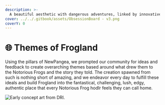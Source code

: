 ```yaml
---
description: >-
  A beautiful aesthetic with dangerous adventures, linked by innovative tech and tokenomics.
cover: ../../.gitbook/assets/ObsessionBoard - v3.png
coverY: 0
---
```


# 🌐 Themes of Frogland

Using the pillars of NewPangea, we prompted our community for ideas and feedback to create overarching themes based around what drew them to the Notorious Frogs and the story they told. The creation spawned from such is nothing short of amazing, and we endeavor every day to fulfill these ideals and build Frogland into the fantastical, challenging, lush, edgy, authentic place that every Notorious Frog hodlr feels they can call home.&#x20;

![Early concept art from DRI. ](../../.gitbook/assets/rain\_mock\_up-latest.jpg)
